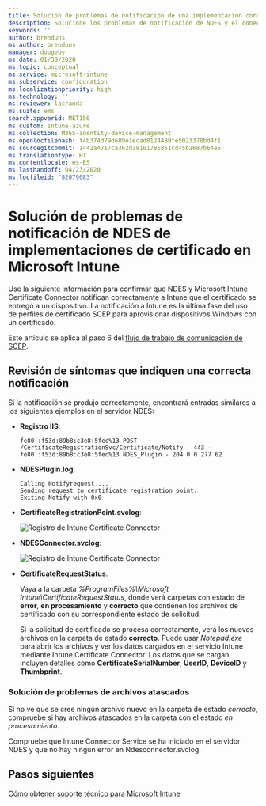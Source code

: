 ```yaml
---
title: Solución de problemas de notificación de una implementación correcta de certificados en dispositivos cuando se usa SCEP con Microsoft Intune | Microsoft Docs
description: Solucione los problemas de notificación de NDES y el conector a Intune en relación con una implementación correcta de los certificados aprovisionados con perfiles de certificado SCEP.
keywords: ''
author: brenduns
ms.author: brenduns
manager: dougeby
ms.date: 01/30/2020
ms.topic: conceptual
ms.service: microsoft-intune
ms.subservice: configuration
ms.localizationpriority: high
ms.technology: ''
ms.reviewer: lacranda
ms.suite: ems
search.appverid: MET150
ms.custom: intune-azure
ms.collection: M365-identity-device-management
ms.openlocfilehash: f4b374d79d689e1ecad8124489fe5023378bd4f1
ms.sourcegitcommit: 1442a4717ca362d38101785851cd45b2687b64e5
ms.translationtype: HT
ms.contentlocale: es-ES
ms.lasthandoff: 04/23/2020
ms.locfileid: "82079083"
---
```

# <a name="troubleshoot-ndes-reporting-of-certificate-deployments-in-microsoft-intune"></a>Solución de problemas de notificación de NDES de implementaciones de certificado en Microsoft Intune

Use la siguiente información para confirmar que NDES y Microsoft Intune Certificate Connector notifican correctamente a Intune que el certificado se entregó a un dispositivo. La notificación a Intune es la última fase del uso de perfiles de certificado SCEP para aprovisionar dispositivos Windows con un certificado.

Este artículo se aplica al paso 6 del [flujo de trabajo de comunicación de SCEP](troubleshoot-scep-certificate-profiles.md).

## <a name="review-for-signs-of-successful-reporting"></a>Revisión de síntomas que indiquen una correcta notificación

Si la notificación se produjo correctamente, encontrará entradas similares a los siguientes ejemplos en el servidor NDES:

- **Registro IIS**:

  `fe80::f53d:89b8:c3e8:5fec%13 POST /CertificateRegistrationSvc/Certificate/Notify - 443 - fe80::f53d:89b8:c3e8:5fec%13 NDES_Plugin - 204 0 0 277 62`

- **NDESPlugin.log**:

  ```
  Calling Notifyrequest ...
  Sending request to certificate registration point.
  Exiting Notify with 0x0
  ```

- **CertificateRegistrationPoint.svclog**:

  ![Registro de Intune Certificate Connector](../protect/media/troubleshoot-scep-certificate-reporting/certificate-registration-point-log.png)

- **NDESConnector.svclog**:

  ![Registro de Intune Certificate Connector](../protect/media/troubleshoot-scep-certificate-reporting/ndesconnector-log.png)

- **CertificateRequestStatus**:

  Vaya a la carpeta *%ProgramFiles%\Microsoft Intune\CertificateRequestStatus*, donde verá carpetas con estado de **error**, **en procesamiento** y **correcto** que contienen los archivos de certificado con su correspondiente estado de solicitud.

  Si la solicitud de certificado se procesa correctamente, verá los nuevos archivos en la carpeta de estado **correcto**. Puede usar *Notepad.exe* para abrir los archivos y ver los datos cargados en el servicio Intune mediante Intune Certificate Connector. Los datos que se cargan incluyen detalles como **CertificateSerialNumber**, **UserID**, **DeviceID** y **Thumbprint**.

### <a name="troubleshoot-stuck-files"></a>Solución de problemas de archivos atascados

Si no ve que se cree ningún archivo nuevo en la carpeta de estado *correcto*, compruebe si hay archivos atascados en la carpeta con el estado *en procesamiento*.

Compruebe que Intune Connector Service se ha iniciado en el servidor NDES y que no hay ningún error en Ndesconnector.svclog.

## <a name="next-steps"></a>Pasos siguientes

[Cómo obtener soporte técnico para Microsoft Intune](../fundamentals/get-support.md)

